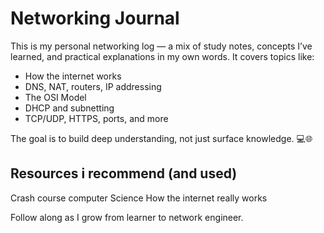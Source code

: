 # Networking Journal

This is my personal networking log — a mix of study notes, concepts I’ve learned, and practical explanations in my own words. It covers topics like:
- How the internet works
- DNS, NAT, routers, IP addressing
- The OSI Model
- DHCP and subnetting
- TCP/UDP, HTTPS, ports, and more

The goal is to build deep understanding, not just surface knowledge. 💻🌐

## Resources i recommend (and used)
Crash course computer Science 
How the internet really works

Follow along as I grow from learner to network engineer.
